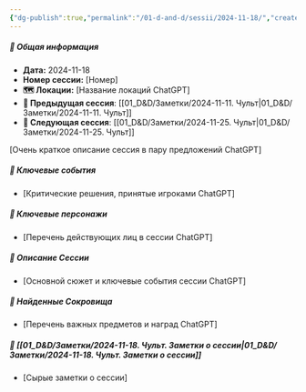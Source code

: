 ```yaml
---
{"dg-publish":true,"permalink":"/01-d-and-d/sessii/2024-11-18/","created":"2024-11-18T20:11:53.372+03:00","updated":"2024-11-18T20:11:53.683+03:00"}
---
```



##### 📅 Общая информация

- **Дата:** 2024-11-18
- **Номер cессии:** [Номер]
- **🗺️ Локации:** [Название локаций ChatGPT]
- **🔗 Предыдущая сессия**: [[01_D&D/Заметки/2024-11-11. Чульт\|01_D&D/Заметки/2024-11-11. Чульт]]
- **🔗 Следующая сессия**: [[01_D&D/Заметки/2024-11-25. Чульт\|01_D&D/Заметки/2024-11-25. Чульт]]

[Очень краткое описание сессия в пару предложений ChatGPT]
##### 🔑 **Ключевые события** 
- [Критические решения, принятые игроками ChatGPT]
##### 🧍 **Ключевые персонажи** 
- [Перечень действующих лиц в сессии ChatGPT]
##### 📖 **Описание Сессии** 
- [Основной сюжет и ключевые события сессии ChatGPT]
##### 💎 **Найденные Сокровища** 
- [Перечень важных предметов и наград ChatGPT]
##### 📝 **[[01_D&D/Заметки/2024-11-18. Чульт. Заметки о сессии\|01_D&D/Заметки/2024-11-18. Чульт. Заметки о сессии]]**
- [Сырые заметки о сессии]
